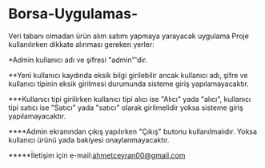 # Borsa-Uygulamas-
Veri tabanı olmadan ürün alım satımı yapmaya yarayacak uygulama
Proje kullanılırken dikkate alınması gereken yerler:

*Admin kullanıcı adı ve şifresi "admin"'dir.

**Yeni kullanıcı kaydında eksik bilgi girilebilir ancak kullanıcı adı, şifre 
ve kullanıcı tipinin eksik girilmesi durumunda sisteme giriş yapılamayacaktır.

***Kullanıcı tipi girilirken kullanıcı tipi alıcı ise "Alıcı" yada "alıcı", 
kullanıcı tipi satıcı ise "Satıcı" yada "satıcı" olarak girilmelidir yoksa sisteme 
giriş yapılamayacaktır.

****Admin ekranından çıkış yapılırken "Çıkış" butonu kullanılmalıdır. Yoksa kullanıcı 
ürünü yada bakiyesi onaylanmayacaktır.

*****İletişim için e-mail:ahmetceyran00@gmail.com
